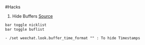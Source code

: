 #Hacks
1. Hide Buffers
	[Source](https://superuser.com/questions/1343608/how-to-hide-weechat-nickname-list-and-channel-names)

```bash
bar toggle nicklist
bar toggle buflist

```
	
	- /set weechat.look.buffer_time_format "" : To hide Timestamps